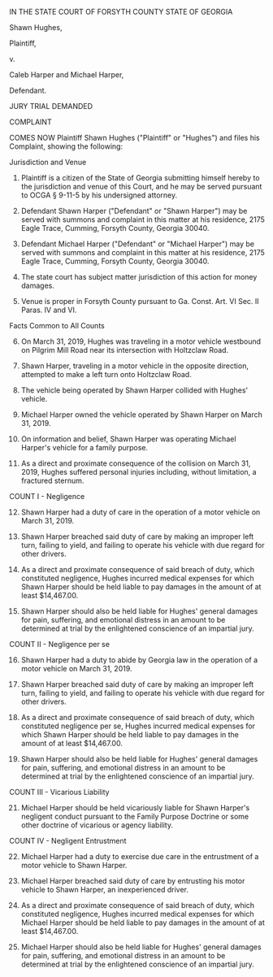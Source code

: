 IN THE STATE COURT OF FORSYTH COUNTY
STATE OF GEORGIA

Shawn Hughes,

Plaintiff,

v. 

Caleb Harper and Michael Harper,

Defendant.

JURY TRIAL DEMANDED

COMPLAINT

COMES NOW Plaintiff Shawn Hughes ("Plaintiff" or "Hughes") and files his Complaint, showing the following:

Jurisdiction and Venue

1. Plaintiff is a citizen of the State of Georgia submitting himself hereby to the jurisdiction and venue of this Court, and he may be served pursuant to OCGA § 9-11-5 by his undersigned attorney.

2. Defendant Shawn Harper ("Defendant" or "Shawn Harper") may be served with summons and complaint in this matter at his residence, 2175 Eagle Trace, Cumming, Forsyth County, Georgia 30040.

3. Defendant Michael Harper ("Defendant" or "Michael Harper") may be served with summons and complaint in this matter at his residence, 2175 Eagle Trace, Cumming, Forsyth County, Georgia 30040.

4. The state court has subject matter jurisdiction of this action for money damages.

5. Venue is proper in Forsyth County pursuant to Ga. Const. Art. VI Sec. II Paras. IV and VI.

Facts Common to All Counts

6. On March 31, 2019, Hughes was traveling in a motor vehicle westbound on Pilgrim Mill Road near its intersection with Holtzclaw Road.

7. Shawn Harper, traveling in a motor vehicle in the opposite direction, attempted to make a left turn onto Holtzclaw Road.

8. The vehicle being operated by Shawn Harper collided with Hughes' vehicle.

9. Michael Harper owned the vehicle operated by Shawn Harper on March 31, 2019.

10. On information and belief, Shawn Harper was operating Michael Harper's vehicle for a family purpose.

11. As a direct and proximate consequence of the collision on March 31, 2019, Hughes suffered personal injuries including, without limitation, a fractured sternum.

COUNT I - Negligence

12. Shawn Harper had a duty of care in the operation of a motor vehicle on March 31, 2019.

13. Shawn Harper breached said duty of care by making an improper left turn, failing to yield, and failing to operate his vehicle with due regard for other drivers.

14. As a direct and proximate consequence of said breach of duty, which constituted negligence, Hughes incurred medical expenses for which Shawn Harper should be held liable to pay damages in the amount of at least $14,467.00.

15. Shawn Harper should also be held liable for Hughes' general damages for pain, suffering, and emotional distress in an amount to be determined at trial by the enlightened conscience of an impartial jury.

COUNT II - Negligence per se

16. Shawn Harper had a duty to abide by Georgia law in the operation of a motor vehicle on March 31, 2019.

18. Shawn Harper breached said duty of care by making an improper left turn, failing to yield, and failing to operate his vehicle with due regard for other drivers.

19. As a direct and proximate consequence of said breach of duty, which constituted negligence per se, Hughes incurred medical expenses for which Shawn Harper should be held liable to pay damages in the amount of at least $14,467.00.

20. Shawn Harper should also be held liable for Hughes' general damages for pain, suffering, and emotional distress in an amount to be determined at trial by the enlightened conscience of an impartial jury.

COUNT III - Vicarious Liability

21. Michael Harper should be held vicariously liable for Shawn Harper's negligent conduct pursuant to the Family Purpose Doctrine or some other doctrine of vicarious or agency liability.

COUNT IV - Negligent Entrustment

22. Michael Harper had a duty to exercise due care in the entrustment of a motor vehicle to Shawn Harper.

23. Michael Harper breached said duty of care by entrusting his motor vehicle to Shawn Harper, an inexperienced driver.

24. As a direct and proximate consequence of said breach of duty, which constituted negligence, Hughes incurred medical expenses for which Michael Harper should be held liable to pay damages in the amount of at least $14,467.00.

25. Michael Harper should also be held liable for Hughes' general damages for pain, suffering, and emotional distress in an amount to be determined at trial by the enlightened conscience of an impartial jury.
